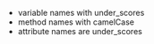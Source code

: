 * variable names with under_scores
* method names with camelCase
* attribute names are under_scores
